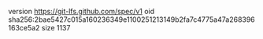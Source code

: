 version https://git-lfs.github.com/spec/v1
oid sha256:2bae5427c015a160236349e1100251213149b2fa7c4775a47a268396163ce5a2
size 1137
